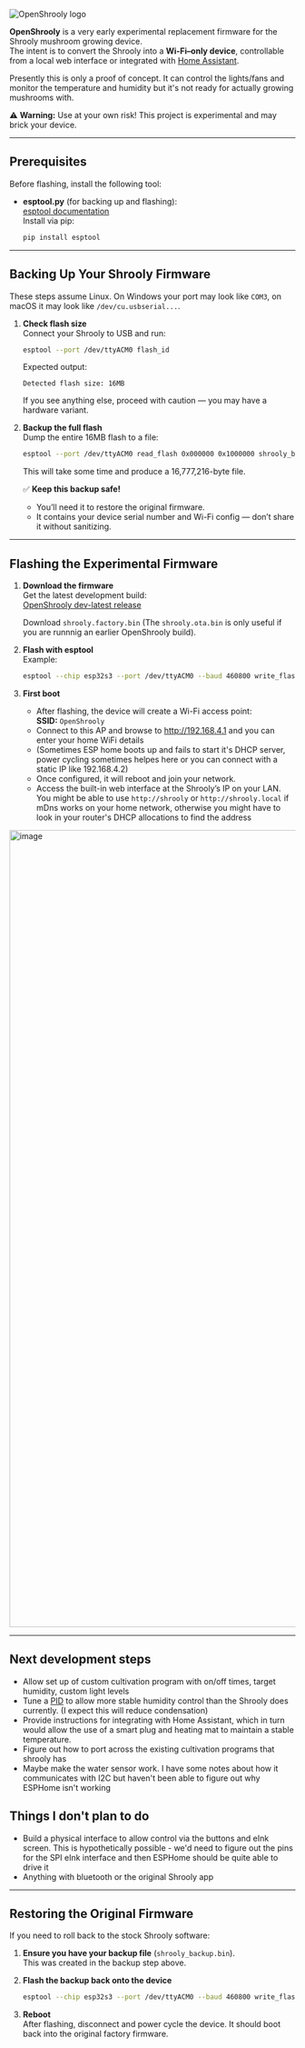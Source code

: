 ![OpenShrooly logo](https://github.com/user-attachments/assets/9fa4725c-00c0-42ce-ba5d-a9dcd2bbc7c9)


**OpenShrooly** is a very early experimental replacement firmware for the Shrooly mushroom growing device.  
The intent is to convert the Shrooly into a **Wi-Fi–only device**, controllable from a local web interface or integrated with [Home Assistant](https://www.home-assistant.io/).

Presently this is only a proof of concept. It can control the lights/fans and monitor the temperature and humidity but it's not ready for actually growing mushrooms with.

⚠️ **Warning:** Use at your own risk! This project is experimental and may brick your device.

---

## Prerequisites

Before flashing, install the following tool:

- **esptool.py** (for backing up and flashing):  
  [esptool documentation](https://docs.espressif.com/projects/esptool/en/latest/)  
  Install via pip:  
  ```bash
  pip install esptool
  ```

---

## Backing Up Your Shrooly Firmware

These steps assume Linux. On Windows your port may look like `COM3`, on macOS it may look like `/dev/cu.usbserial...`.

1. **Check flash size**  
   Connect your Shrooly to USB and run:
   ```bash
   esptool --port /dev/ttyACM0 flash_id
   ```
   Expected output:
   ```
   Detected flash size: 16MB
   ```
   If you see anything else, proceed with caution — you may have a hardware variant.

2. **Backup the full flash**  
   Dump the entire 16MB flash to a file:
   ```bash
   esptool --port /dev/ttyACM0 read_flash 0x000000 0x1000000 shrooly_backup.bin
   ```
   This will take some time and produce a 16,777,216-byte file.

   ✅ **Keep this backup safe!**  
   - You’ll need it to restore the original firmware.  
   - It contains your device serial number and Wi-Fi config — don’t share it without sanitizing.

---

## Flashing the Experimental Firmware

1. **Download the firmware**  
   Get the latest development build:  
   [OpenShrooly dev-latest release](https://github.com/grahamsz/openshrooly/releases/tag/dev-latest)

   Download `shrooly.factory.bin` (The `shrooly.ota.bin` is only useful if you are runnnig an earlier OpenShrooly build).

2. **Flash with esptool**  
   Example:
   ```bash
   esptool --chip esp32s3 --port /dev/ttyACM0 --baud 460800 write_flash -z 0x0 shrooly.factory.bin
   ```

3. **First boot**  
   - After flashing, the device will create a Wi-Fi access point:  
     **SSID:** `OpenShrooly`  
   - Connect to this AP and browse to http://192.168.4.1 and you can enter your home WiFi details
   - (Sometimes ESP home boots up and fails to start it's DHCP server, power cycling sometimes helpes here or you can connect with a static IP like 192.168.4.2)
   - Once configured, it will reboot and join your network. 
   - Access the built-in web interface at the Shrooly’s IP on your LAN.  You might be able to use `http://shrooly` or `http://shrooly.local` if mDns works on your home network, otherwise you might have to look in your router's DHCP allocations to find the address

<img width="975" height="1403" alt="image" src="https://github.com/user-attachments/assets/63dbbed0-dc08-4b18-aca1-c779fbf2dcf4" />

---

## Next development steps

- Allow set up of custom cultivation program with on/off times, target humidity, custom light levels
- Tune a [PID](https://en.wikipedia.org/wiki/Proportional%E2%80%93integral%E2%80%93derivative_controller) to allow more stable humidity control than the Shrooly does currently. (I expect this will reduce condensation)
- Provide instructions for integrating with Home Assistant, which in turn would allow the use of a smart plug and heating mat to maintain a stable temperature.
- Figure out how to port across the existing cultivation programs that shrooly has
- Maybe make the water sensor work. I have some notes about how it communicates with I2C but haven't been able to figure out why ESPHome isn't working


## Things I don't plan to do

 - Build a physical interface to allow control via the buttons and eInk screen. This is hypothetically possible - we'd need to figure out the pins for the SPI eInk interface and then ESPHome should be quite able to drive it
 - Anything with bluetooth or the original Shrooly app

---

## Restoring the Original Firmware

If you need to roll back to the stock Shrooly software:

1. **Ensure you have your backup file** (`shrooly_backup.bin`).  
   This was created in the backup step above.

2. **Flash the backup back onto the device**  
   ```bash
   esptool --chip esp32s3 --port /dev/ttyACM0 --baud 460800 write_flash -z 0x0 shrooly_backup.bin
   ```

3. **Reboot**  
   After flashing, disconnect and power cycle the device. It should boot back into the original factory firmware.
